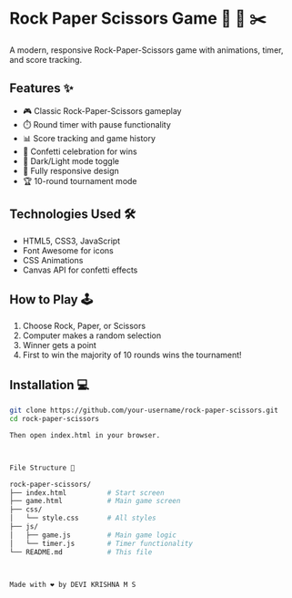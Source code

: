 # Rock Paper Scissors Game 🗿 📄 ✂️

A modern, responsive Rock-Paper-Scissors game with animations, timer, and score tracking.

## Features ✨

- 🎮 Classic Rock-Paper-Scissors gameplay
- ⏱️ Round timer with pause functionality
- 📊 Score tracking and game history
- 🎉 Confetti celebration for wins
- 🌙 Dark/Light mode toggle
- 📱 Fully responsive design
- 🏆 10-round tournament mode

## Technologies Used 🛠️

- HTML5, CSS3, JavaScript
- Font Awesome for icons
- CSS Animations
- Canvas API for confetti effects

## How to Play 🕹️

1. Choose Rock, Paper, or Scissors
2. Computer makes a random selection
3. Winner gets a point
4. First to win the majority of 10 rounds wins the tournament!

## Installation 💻

```bash
git clone https://github.com/your-username/rock-paper-scissors.git
cd rock-paper-scissors

Then open index.html in your browser.



File Structure 📂

rock-paper-scissors/
├── index.html          # Start screen
├── game.html           # Main game screen
├── css/
│   └── style.css       # All styles
├── js/
│   ├── game.js         # Main game logic
│   └── timer.js        # Timer functionality
└── README.md           # This file



Made with ❤️ by DEVI KRISHNA M S
